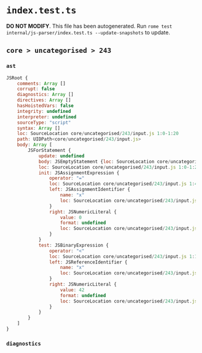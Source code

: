 # `index.test.ts`

**DO NOT MODIFY**. This file has been autogenerated. Run `rome test internal/js-parser/index.test.ts --update-snapshots` to update.

## `core > uncategorised > 243`

### `ast`

```javascript
JSRoot {
	comments: Array []
	corrupt: false
	diagnostics: Array []
	directives: Array []
	hasHoistedVars: false
	integrity: undefined
	interpreter: undefined
	sourceType: "script"
	syntax: Array []
	loc: SourceLocation core/uncategorised/243/input.js 1:0-1:20
	path: UIDPath<core/uncategorised/243/input.js>
	body: Array [
		JSForStatement {
			update: undefined
			body: JSEmptyStatement {loc: SourceLocation core/uncategorised/243/input.js 1:19-1:20}
			loc: SourceLocation core/uncategorised/243/input.js 1:0-1:20
			init: JSAssignmentExpression {
				operator: "="
				loc: SourceLocation core/uncategorised/243/input.js 1:4-1:9
				left: JSAssignmentIdentifier {
					name: "x"
					loc: SourceLocation core/uncategorised/243/input.js 1:4-1:5 (x)
				}
				right: JSNumericLiteral {
					value: 0
					format: undefined
					loc: SourceLocation core/uncategorised/243/input.js 1:8-1:9
				}
			}
			test: JSBinaryExpression {
				operator: "<"
				loc: SourceLocation core/uncategorised/243/input.js 1:11-1:17
				left: JSReferenceIdentifier {
					name: "x"
					loc: SourceLocation core/uncategorised/243/input.js 1:11-1:12 (x)
				}
				right: JSNumericLiteral {
					value: 42
					format: undefined
					loc: SourceLocation core/uncategorised/243/input.js 1:15-1:17
				}
			}
		}
	]
}
```

### `diagnostics`

```

```
